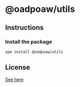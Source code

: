 # @oadpoaw/utils

## Instructions

### Install the package
```sh
npm install @oadpoaw/utils
```

## License
[See here](LICENSE)
